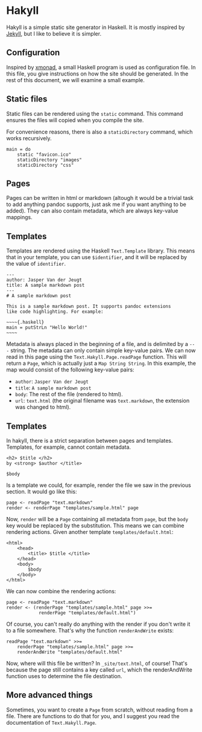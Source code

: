 # Hakyll

Hakyll is a simple static site generator in Haskell. It is mostly inspired by
[Jekyll](http://github.com/mojombo/jekyll), but I like to believe it is
simpler.

## Configuration

Inspired by [xmonad](http://xmonad.org), a small Haskell program is used as
configuration file. In this file, you give instructions on how the site should
be generated. In the rest of this document, we will examine a small example.

## Static files

Static files can be rendered using the `static` command. This command ensures
the files will copied when you compile the site.

For convenience reasons, there is also a `staticDirectory` command, which works
recursively.

    main = do
        static "favicon.ico"
        staticDirectory "images"
        staticDirectory "css"

## Pages

Pages can be written in html or markdown (altough it would be a trivial task
to add anything pandoc supports, just ask me if you want anything to be added).
They can also contain metadata, which are always key-value mappings.

## Templates

Templates are rendered using the Haskell `Text.Template` library. This means
that in your template, you can use `$identifier`, and it will be replaced by
the value of `identifier`.

    ---
    author: Jasper Van der Jeugt
    title: A sample markdown post
    ---
    # A sample markdown post

    This is a sample markdown post. It supports pandoc extensions
    like code highlighting. For example:

    ~~~~{.haskell}
    main = putStrLn "Hello World!"
    ~~~~

Metadata is always placed in the beginning of a file, and is delimited by a
`---` string. The metadata can only contain simple key-value pairs. We can
now read in this page using the `Text.Hakyll.Page.readPage` function. This
will return a `Page`, which is actually just a `Map String String`. In this
example, the map would consist of the following key-value pairs:

- `author`: `Jasper Van der Jeugt`
- `title`: `A sample markdown post`
- `body`: The rest of the file (rendered to html).
- `url`: `text.html` (the original filename was `text.markdown`, the extension
  was changed to html).

## Templates

In hakyll, there is a strict separation between pages and templates. Templates,
for example, cannot contain metadata.

    <h2> $title </h2>
    by <strong> $author </title>

    $body

Is a template we could, for example, render the file we saw in the previous
section. It would go like this:

    page <- readPage "text.markdown"
    render <- renderPage "templates/sample.html" page

Now, `render` will be a `Page` containing all metadata from `page`, but the
`body` key would be replaced by the substitution. This means we can combine
rendering actions. Given another template `templates/default.html`:

    <html>
        <head>
            <title> $title </title>
        </head>
        <body>
            $body
        </body>
    </html>

We can now combine the rendering actions:

    page <- readPage "text.markdown"
    render <- (renderPage "templates/sample.html" page >>=
                renderPage "templates/default.html")

Of course, you can't really do anything with the render if you don't write it
to a file somewhere. That's why the function `renderAndWrite` exists:

    readPage "text.markdown" >>=
        renderPage "templates/sample.html" page >>=
        renderAndWrite "templates/default.html"

Now, where will this file be written? In `_site/text.html`, of course! That's
because the page still contains a key called `url`, which the renderAndWrite
function uses to determine the file destination.

## More advanced things

Sometimes, you want to create a `Page` from scratch, without reading from a
file. There are functions to do that for you, and I suggest you read the
documentation of `Text.Hakyll.Page`.
